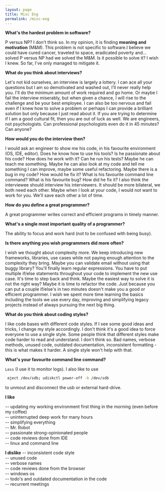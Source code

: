```yaml
---
layout: page
title: Misc Eng
permalink: /misc-eng
---
```


**What's the hardest problem in software?**

P versus NP? I don't think so. In my opinion, it is finding **meaning and motivation** (M&M). This problem is not specific to 
software.I believe we could have cured cancer, traveled to space, eradicated poverty and... solved P versus NP had we solved 
the M&M. Is it possible to solve it? I wish I knew. So far, I've only managed to mitigate it.

**What do you think about interviews?**

Let's not kid ourselves, an interview is largely a lottery. I can ace all your questions but I am so demotivated and washed out, 
I'll never really help you. I'll do the minimum amount of work required and go home. Or maybe I fail the interview miserably, but 
when given a chance, I will rise to the challenge and be your best employee. I can also be too nervous and fail even if I knew how 
to solve a problem or perhaps I can provide a brilliant solution but only because I just read about it. If you are trying to determine
if I am a good cultural fit, then you are out of luck as well. We are engineers, not psychologists. Can professional psychologists 
even do it in 45 minutes? Can anyone?

**How would you do the interview then?**

I would ask an engineer to show me his code, in his favourite environment (OS, IDE, editor). Does he know how to use his tools? Is he 
passionate about his code? How does he work with it? Can he run his tests? Maybe he can teach me something. Maybe he can also look at 
my code and tell me something I can improve, maybe some useful refactoring. Maybe there is a bug in my code? How would he fix it? What
is his favourite command line command? What is his favourite bug? How did he fix it? I also think the interviewee should interview his 
interviewers. It should be more bilateral, we both need each other. Maybe when I look at your code, I would not want to work for you.
We'll save each other a lot of time.

**How do you define a great programmer?**

A great programmer writes correct and efficient programs in timely manner.

**What's a single most important quality of a programmer?**

The ability to focus and work hard (not to be confused with being busy). 

**Is there anything you wish programmers did more often?**

I wish we thought about complexity more. We keep introducing new frameworks, libraries, use cases while not paying enough attention to the 
complexity they bring. Maybe you can validate email without using that buggy library? You'll finally learn regular expressions. You have to 
put multiple if/else statements throughout your code to implement the new use case. It's time to step back and think. Maybe the easiest way
to solve it is not the right way? Maybe it is time to refactor the code. Just because you can put a couple if/else's in two minutes doesn't 
make you a good or efficient programmer. I wish we spent more time learning the basics including the tools we use every day, improving and 
simplifying legacy projects instead of always pursuing the next big thing.

**What do you think about coding styles?**

I like code bases with different code styles. If I see some good ideas and tricks, I change my style accordingly. I don't think it's a good 
idea to force everyone to use a single style. Some people think that different styles make code harder to read and understand. I don't think 
so. Bad names, verbose methods, unused code, outdated documentation, inconsistent formatting - this is what makes it harder. A single style 
won't help with that.

**What's your favourite command line command?**

`Less` (I use it to monitor logs). I also like to use 

```bash
 eject /dev/sdb; udiskctl power-off -b /dev/sdb
``` 
to unmout and disconnect the usb or external hard-drive.

**I like**

-- updating my working environment first thing in the morning (even before my coffee)<br/>
-- uninterrupted deep work for many hours<br/>
-- simplifying everything<br/>
-- Mr. Robot<br/>
-- passionate strong-opinionated people<br/>
-- code reviews done from IDE<br/>
-- linux and command line

**I dislike**
-- inconsistent code style<br/>
-- unused code<br/>
-- verbose names<br/>
-- code reviews done from the browser<br/>
-- windows os<br/>
-- todo's and outdated documentation in the code<br/>
-- recurrent meetings